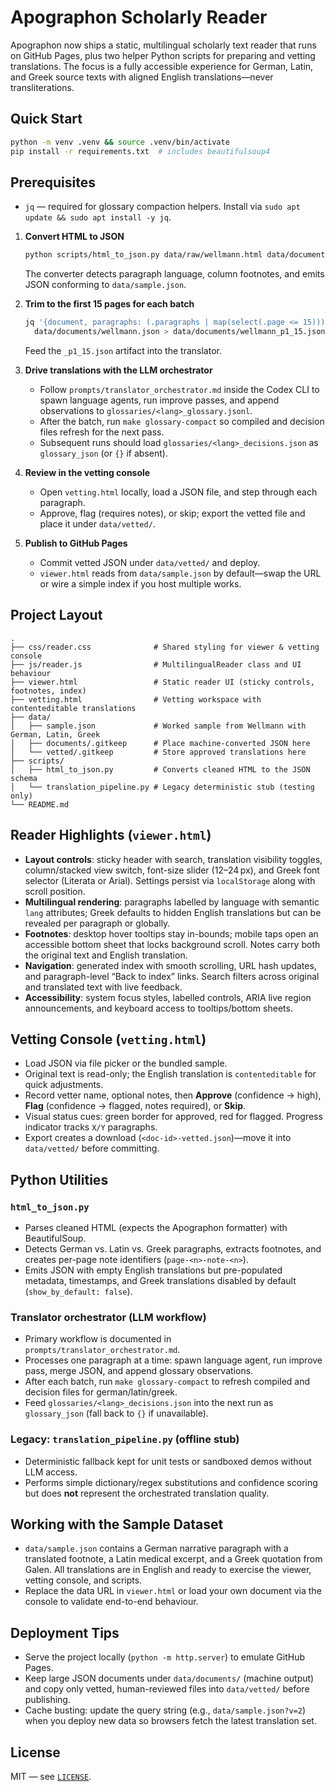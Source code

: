 # Apographon Scholarly Reader

Apographon now ships a static, multilingual scholarly text reader that runs on GitHub Pages, plus two helper Python scripts for preparing and vetting translations. The focus is a fully accessible experience for German, Latin, and Greek source texts with aligned English translations—never transliterations.

## Quick Start

```bash
python -m venv .venv && source .venv/bin/activate
pip install -r requirements.txt  # includes beautifulsoup4
```

## Prerequisites

- `jq` — required for glossary compaction helpers. Install via `sudo apt update && sudo apt install -y jq`.

1. **Convert HTML to JSON**
   ```bash
   python scripts/html_to_json.py data/raw/wellmann.html data/documents/wellmann.json
   ```
   The converter detects paragraph language, column footnotes, and emits JSON conforming to `data/sample.json`.

2. **Trim to the first 15 pages for each batch**
   ```bash
   jq '{document, paragraphs: (.paragraphs | map(select(.page <= 15)))}' \
     data/documents/wellmann.json > data/documents/wellmann_p1_15.json
   ```
   Feed the `_p1_15.json` artifact into the translator.

3. **Drive translations with the LLM orchestrator**
   - Follow `prompts/translator_orchestrator.md` inside the Codex CLI to spawn language agents, run improve passes, and append observations to `glossaries/<lang>_glossary.jsonl`.
   - After the batch, run `make glossary-compact` so compiled and decision files refresh for the next pass.
   - Subsequent runs should load `glossaries/<lang>_decisions.json` as `glossary_json` (or `{}` if absent).

4. **Review in the vetting console**
   - Open `vetting.html` locally, load a JSON file, and step through each paragraph.
   - Approve, flag (requires notes), or skip; export the vetted file and place it under `data/vetted/`.

5. **Publish to GitHub Pages**
   - Commit vetted JSON under `data/vetted/` and deploy.
   - `viewer.html` reads from `data/sample.json` by default—swap the URL or wire a simple index if you host multiple works.

## Project Layout

```
.
├── css/reader.css              # Shared styling for viewer & vetting console
├── js/reader.js                # MultilingualReader class and UI behaviour
├── viewer.html                 # Static reader UI (sticky controls, footnotes, index)
├── vetting.html                # Vetting workspace with contenteditable translations
├── data/
│   ├── sample.json             # Worked sample from Wellmann with German, Latin, Greek
│   ├── documents/.gitkeep      # Place machine-converted JSON here
│   └── vetted/.gitkeep         # Store approved translations here
├── scripts/
│   ├── html_to_json.py         # Converts cleaned HTML to the JSON schema
│   └── translation_pipeline.py # Legacy deterministic stub (testing only)
└── README.md
```

## Reader Highlights (`viewer.html`)

- **Layout controls**: sticky header with search, translation visibility toggles, column/stacked view switch, font-size slider (12–24 px), and Greek font selector (Literata or Arial). Settings persist via `localStorage` along with scroll position.
- **Multilingual rendering**: paragraphs labelled by language with semantic `lang` attributes; Greek defaults to hidden English translations but can be revealed per paragraph or globally.
- **Footnotes**: desktop hover tooltips stay in-bounds; mobile taps open an accessible bottom sheet that locks background scroll. Notes carry both the original text and English translation.
- **Navigation**: generated index with smooth scrolling, URL hash updates, and paragraph-level “Back to index” links. Search filters across original and translated text with live feedback.
- **Accessibility**: system focus styles, labelled controls, ARIA live region announcements, and keyboard access to tooltips/bottom sheets.

## Vetting Console (`vetting.html`)

- Load JSON via file picker or the bundled sample.
- Original text is read-only; the English translation is `contenteditable` for quick adjustments.
- Record vetter name, optional notes, then **Approve** (confidence → high), **Flag** (confidence → flagged, notes required), or **Skip**.
- Visual status cues: green border for approved, red for flagged. Progress indicator tracks `X/Y` paragraphs.
- Export creates a download (`<doc-id>-vetted.json`)—move it into `data/vetted/` before committing.

## Python Utilities

### `html_to_json.py`
- Parses cleaned HTML (expects the Apographon formatter) with BeautifulSoup.
- Detects German vs. Latin vs. Greek paragraphs, extracts footnotes, and creates per-page note identifiers (`page-<n>-note-<n>`).
- Emits JSON with empty English translations but pre-populated metadata, timestamps, and Greek translations disabled by default (`show_by_default: false`).

### Translator orchestrator (LLM workflow)
- Primary workflow is documented in `prompts/translator_orchestrator.md`.
- Processes one paragraph at a time: spawn language agent, run improve pass, merge JSON, and append glossary observations.
- After each batch, run `make glossary-compact` to refresh compiled and decision files for german/latin/greek.
- Feed `glossaries/<lang>_decisions.json` into the next run as `glossary_json` (fall back to `{}` if unavailable).

### Legacy: `translation_pipeline.py` (offline stub)
- Deterministic fallback kept for unit tests or sandboxed demos without LLM access.
- Performs simple dictionary/regex substitutions and confidence scoring but does **not** represent the orchestrated translation quality.

## Working with the Sample Dataset

- `data/sample.json` contains a German narrative paragraph with a translated footnote, a Latin medical excerpt, and a Greek quotation from Galen. All translations are in English and ready to exercise the viewer, vetting console, and scripts.
- Replace the data URL in `viewer.html` or load your own document via the console to validate end-to-end behaviour.

## Deployment Tips

- Serve the project locally (`python -m http.server`) to emulate GitHub Pages.
- Keep large JSON documents under `data/documents/` (machine output) and copy only vetted, human-reviewed files into `data/vetted/` before publishing.
- Cache busting: update the query string (e.g., `data/sample.json?v=2`) when you deploy new data so browsers fetch the latest translation set.

## License

MIT — see [`LICENSE`](LICENSE).
